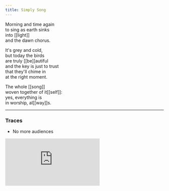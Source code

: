 ```yaml
---
title: Simply Song
---
```


Morning and time again  
to sing as earth sinks  
into [[light]]  
and the dawn chorus.  
  
It's grey and cold,  
but today the birds   
are truly [[be]]autiful  
and the key is just to trust  
that they'll chime in  
at the right moment.  
  
The whole [[song]]  
woven together of it[[self]]:  
yes, everything is  
in worship, al[[way]]s.  

---

### Traces

* No more audiences

<iframe class="video" src="https://www.youtube-nocookie.com/embed/h8oBJSArU_0" frameborder="0" allow="accelerometer; autoplay; encrypted-media; gyroscope; picture-in-picture" allowfullscreen></iframe>